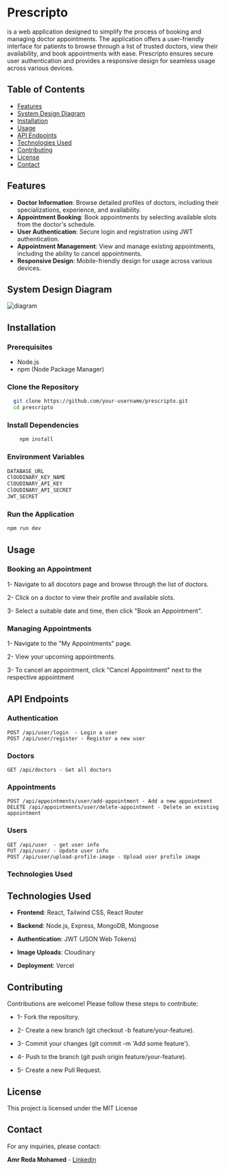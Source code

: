 
# Prescripto

is a web application designed to simplify the process of booking and managing doctor appointments. The application offers a user-friendly interface for patients to browse through a list of trusted doctors, view their availability, and book appointments with ease. Prescripto ensures secure user authentication and provides a responsive design for seamless usage across various devices.


## Table of Contents

- [Features](#features)
- [System Design Diagram](#system-design-diagram)
- [Installation](#installation)
- [Usage](#usage)
- [API Endpoints](#api-endpoints)
- [Technologies Used](#technologies-used)
- [Contributing](#contributing)
- [License](#license)
- [Contact](#contact)
## Features

- **Doctor Information**: Browse detailed profiles of doctors, including their specializations, experience, and availability.
- **Appointment Booking**: Book appointments by selecting available slots from the doctor's schedule.
- **User Authentication**: Secure login and registration using JWT authentication.
- **Appointment Management**: View and manage existing appointments, including the ability to cancel appointments.
- **Responsive Design**: Mobile-friendly design for usage across various devices.

## System Design Diagram

![diagram](https://github.com/user-attachments/assets/173cfc8e-3b0a-423e-924c-e9120fd00a28)


## Installation

### Prerequisites

- Node.js
- npm (Node Package Manager)

### Clone the Repository

```bash
  git clone https://github.com/your-username/prescripto.git
  cd prescripto
```
### Install Dependencies

```bash
    npm install
```

### Environment Variables
```bash
DATABASE_URL 
ClOUDINARY_KEY_NAME 
ClOUDINARY_API_KEY 
ClOUDINARY_API_SECRET
JWT_SECRET
```
### Run the Application
```bash
npm run dev
```

## Usage

### Booking an Appointment
1- Navigate to all docotors page and browse through the list of doctors.

2- Click on a doctor to view their profile and available slots.

3- Select a suitable date and time, then click "Book an Appointment".

### Managing Appointments

1- Navigate to the "My Appointments" page.

2- View your upcoming appointments.

3- To cancel an appointment, click "Cancel Appointment" next to the respective appointment


## API Endpoints

### Authentication
```
POST /api/user/login  - Login a user
POST /api/user/register - Register a new user
```
### Doctors
```
GET /api/doctors - Get all doctors
```

### Appointments
```
POST /api/appointments/user/add-appointment - Add a new appointment
DELETE /api/appointments/user/delete-appointment - Delete an existing appointment
```

### Users
```
GET /api/user  - get user info
PUT /api/user/ - Update user info
POST /api/user/upload-profile-image - Upload user profile image
```


### Technologies Used

## Technologies Used

- **Frontend**: React, Tailwind CSS, React Router

- **Backend**: Node.js, Express, MongoDB, Mongoose

- **Authentication**: JWT (JSON Web Tokens)

- **Image Uploads**: Cloudinary

- **Deployment**: Vercel
## Contributing

Contributions are welcome! Please follow these steps to contribute:

- 1- Fork the repository.

- 2- Create a new branch (git checkout -b feature/your-feature).

- 3- Commit your changes (git commit -m 'Add some feature').

- 4- Push to the branch (git push origin feature/your-feature).

- 5- Create a new Pull Request.
## License

This project is licensed under the MIT License 
## Contact

For any inquiries, please contact:

**Amr Reda Mohamed** - [Linkedin](https://www.linkedin.com/in/amr-reda-mohamed-870735209?utm_source=share&utm_campaign=share_via&utm_content=profile&utm_medium=android_app)
